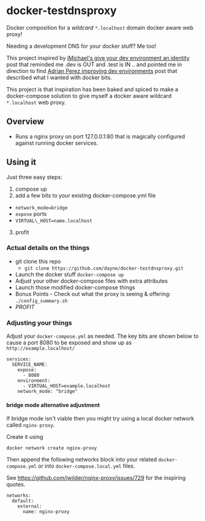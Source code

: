 # docker-testdnsproxy

Docker composition for a _wildcard_ `*.localhost` domain docker aware web proxy!

Needing a development DNS for your docker stuff? Me too! 

This project inspired by [iMichael's give your dev environment an identity](https://medium.com/@iMichael/give-your-dev-environment-an-identity-490bc25c9dd1) post that reminded me .dev is OUT and .test is IN .. and pointed me in direction to find [Adrian Perez improving dev environments](https://adrianperez.org/improving-dev-environments-all-the-http-things/) post that described what I wanted with docker bits.

This project is that inspiration has been baked and spiced to make a docker-compose solution to give myself a docker aware wildcard `*.localhost` web proxy.

## Overview

* Runs a nginx proxy on port 127.0.0.1:80 that is magically configured against running docker services.

## Using it
Just three easy steps:

1) compose up
2) add a few bits to your existing docker-compose.yml file 
  * `network_mode=bridge`
  * `expose` ports
  * `VIRTUAL\_HOST=name.localhost`
3) profit

### Actual details on the things

* git clone this repo
  * `git clone https://github.com/dayne/docker-testdnsproxy.git`
* Launch the docker stuff `docker-compose up`
* Adjust your other docker-compose files with extra attributes
* Launch those modified docker-compose things
* Bonus Points - Check out what the proxy is seeing & offering: 
  `./config_summary.sh`
* _PROFIT_

### Adjusting your things

Adjust your `docker-compose.yml` as needed.  The key bits are shown below to
cause a port 8080 to be exposed and show up as `http://example.localhost/`

```
services:
  SERVICE_NAME:
    expose:
      - 8080
    environment:
      - VIRTUAL_HOST=example.localhost
    network_mode: "bridge"
```

#### bridge mode alternative adjustment

If bridge mode isn't viable then you might try using a 
local docker network called `nginx-proxy`.  

Create it using 

`docker network create nginx-proxy`

Then append the following networks block into your related `docker-compose.yml` or into `docker-compose.local.yml` files.

See https://github.com/jwilder/nginx-proxy/issues/729 for the inspiring quotes.

```
networks:
  default:
    external:
      name: nginx-proxy
```

